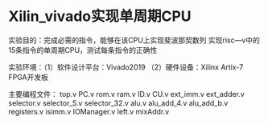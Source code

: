 # Xilin_vivado实现单周期CPU

实验目的：完成必需的指令，能够在该CPU上实现斐波那契数列
实现risc—v中的15条指令的单周期CPU，测试每条指令的正确性

实验环境：（1）软件设计平台：Vivado2019
          （2）硬件设备：Xilinx Artix-7 FPGA开发板
          
主要编程文件： 
top.v
PC.v
rom.v
ram.v
ID.v
CU.v
ext_imm.v
ext_adder.v
selector.v
selector_5.v
selector_32.v
alu.v
alu_add_4.v
alu_add_b.v
registers.v
isimm.v
IOManager.v
left.v
mixAddr.v
